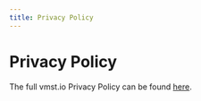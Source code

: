 ```yaml
---
title: Privacy Policy
---
```


# Privacy Policy

The full vmst.io Privacy Policy can be found [here](https://vmst.io/privacy-policy).